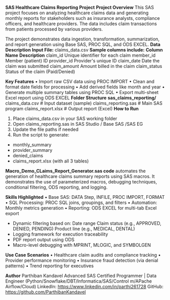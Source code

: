 **SAS Healthcare Claims Reporting Project**
**Project Overview**
This SAS project focuses on analyzing healthcare claims data and generating monthly reports for stakeholders such as insurance analysts, compliance officers, and healthcare providers. The data includes claim transactions from patients processed by various providers.

The project demonstrates data ingestion, transformation, summarization, and report generation using Base SAS, PROC SQL, and ODS EXCEL.
**Data Description**
**Input File:** claims_data.csv
**Sample columns include:**
**Column Name**  	**Description**
claim_id	        Unique identifier for each claim
member_id	        Member (patient) ID
provider_id	      Provider's unique ID
claim_date	      Date the claim was submitted
claim_amount	    Amount billed in the claim
claim_status	    Status of the claim (Paid/Denied)

**Key Features**
•	Import raw CSV data using PROC IMPORT
•	Clean and format date fields for processing
•	Add derived fields like month and year
•	Generate multiple summary tables using PROC SQL
•	Export multi-sheet Excel report using ODS EXCEL
**Folder Structure**
**sas_claims_reporting/**
claims_data.csv           # Input dataset (sample)
claims_reporting.sas      # Main SAS program
claims_report.xlsx        # Output report (Excel)
**How to Run**
1.	Place claims_data.csv in your SAS working folder
2.	Open claims_reporting.sas in SAS Studio / Base SAS /SAS EG
3.	Update the file paths if needed
4.	Run the script to generate:
  - monthly_summary
  - provider_summary
  - denied_claims
  - claims_report.xlsx (with all 3 tables)

**Macro_Demo_CLaims_Report_Generator.sas code** automates the generation of healthcare claims summary reports using SAS macros. It demonstrates the use of parameterized macros, debugging techniques, conditional filtering, ODS reporting, and logging.

**Skills Highlighted**
•	Base SAS: DATA Step, INFILE, PROC IMPORT, FORMAT
•	SQL Processing: PROC SQL joins, groupings, and filters
•	Automation: Monthly metrics generation
•	Reporting: ODS EXCEL for multi-tab Excel export
* Dynamic filtering based on:
    Date range
    Claim status (e.g., APPROVED, DENIED, PENDING)
    Product line (e.g., MEDICAL, DENTAL)
* Logging framework for execution traceability
* PDF report output using ODS
* Macro-level debugging with MPRINT, MLOGIC, and SYMBOLGEN

**Use Case Scenarios**
•	Healthcare claim audits and compliance tracking
•	Provider performance monitoring
•	Insurance fraud detection (via denial patterns)
•	Trend reporting for executives

**Author**
Parthiban Kandavel
Advanced SAS Certified Programmer | Data Engineer (Python/Snowflake/DBT/Informatica/SAS/Control m/APache Airflow/Cloud)
LinkedIn: https://www.linkedin.com/in/parthi261728
GitHub: https://github.com/ParthibanKandavel
